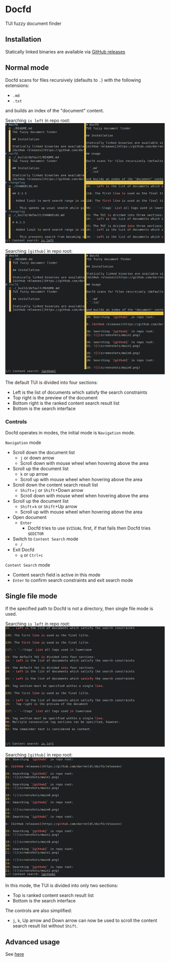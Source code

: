 # Docfd
TUI fuzzy document finder

## Installation

Statically linked binaries are available via
[GitHub releases](https://github.com/darrenldl/docfd/releases)

## Normal mode

Docfd scans for files recursively (defaults to `.`) with the following extensions:

- `.md`
- `.txt`

and builds an index of the "document" content.

Searching `is left` in repo root:
![](screenshots/main0.png)

Searching `[github]` in repo root:
![](screenshots/main1.png)

The default TUI is divided into four sections:
- Left is the list of documents which satisfy the search constraints
- Top right is the preview of the document
- Bottom right is the ranked content search result list
- Bottom is the search interface

### Controls

Docfd operates in modes, the initial mode is `Navigation` mode.

`Navigation` mode
- Scroll down the document list
  - `j` or down arrow
  - Scroll down with mouse wheel when hovering above the area
- Scroll up the document list
  - `k` or up arrow
  - Scroll up with mouse wheel when hovering above the area
- Scroll down the content search result list
  - `Shift`+`j` or `Shift`+Down arrow
  - Scroll down with mouse wheel when hovering above the area
- Scroll up the document list
  - `Shift`+`k` or `Shift`+Up arrow
  - Scroll up with mouse wheel when hovering above the area
- Open document
  - `Enter`
    - Docfd tries to use `$VISUAL` first, if that fails then Docfd tries `$EDITOR`
- Switch to `Content Search` mode
  - `/`
- Exit Docfd
  - `q` or `Ctrl+c`

`Content Search` mode

- Content search field is active in this mode
- `Enter` to confirm search constraints and exit search mode

## Single file mode

If the specified path to Docfd is not a directory, then single file mode
is used.

Searching `is left` in repo root:
![](screenshots/single-file0.png)

Searching `[github]` in repo root:
![](screenshots/single-file1.png)

In this mode, the TUI is divided into only two sections:
- Top is ranked content search result list
- Bottom is the search interface

The controls are also simplified:
- `j`, `k`, Up arrow and Down arrow can now be used to scroll the content search result
  list without `Shift`.

## Advanced usage

See [here](advanced_usage.md)
